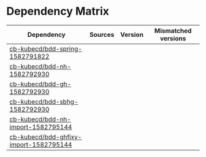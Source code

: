 # Dependency Matrix

Dependency | Sources | Version | Mismatched versions
---------- | ------- | ------- | -------------------
[cb-kubecd/bdd-spring-1582791822](https://github.com/cb-kubecd/bdd-spring-1582791822.git) |  | []() | 
[cb-kubecd/bdd-nh-1582792930](https://github.com/cb-kubecd/bdd-nh-1582792930.git) |  | []() | 
[cb-kubecd/bdd-gh-1582792930](https://github.com/cb-kubecd/bdd-gh-1582792930.git) |  | []() | 
[cb-kubecd/bdd-sbhg-1582792930](https://github.com/cb-kubecd/bdd-sbhg-1582792930.git) |  | []() | 
[cb-kubecd/bdd-nh-import-1582795144](https://github.com/cb-kubecd/bdd-nh-import-1582795144.git) |  | []() | 
[cb-kubecd/bdd-ghfjxy-import-1582795144](https://github.com/cb-kubecd/bdd-ghfjxy-import-1582795144.git) |  | []() | 
